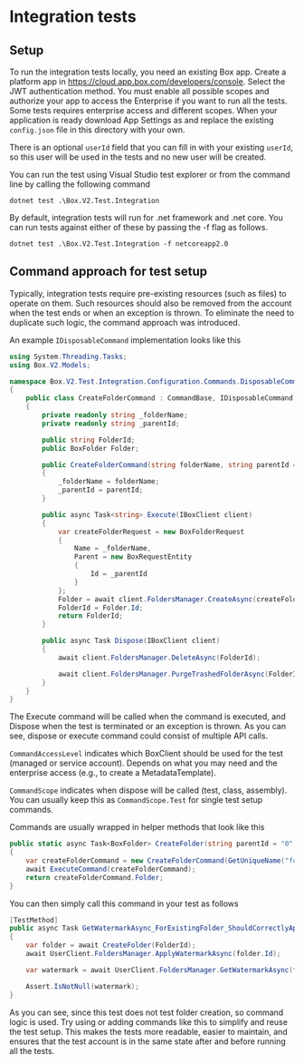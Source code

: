 Integration tests
==================

## Setup

To run the integration tests locally, you need an existing Box app. Create a platform app in https://cloud.app.box.com/developers/console. Select the JWT authentication method. You must enable all possible scopes and authorize your app to access the Enterprise if you want to run all the tests. Some tests requires enterprise access and different scopes. When your application is ready download App Settings as and replace the existing `config.json` file in this directory with your own. 

There is an optional `userId` field that you can fill in with your existing `userId`, so this user will be used in the tests and no new user will be created.

You can run the test using Visual Studio test explorer or from the command line by calling the following command 

```
dotnet test .\Box.V2.Test.Integration
```

By default, integration tests will run for .net framework and .net core. You can run tests against either of these by passing the -f flag as follows.

```
dotnet test .\Box.V2.Test.Integration -f netcoreapp2.0
```

## Command approach for test setup

Typically, integration tests require pre-existing resources (such as files) to operate on them. Such resources should also be removed from the account when the test ends or when an exception is thrown. To eliminate the need to duplicate such logic, the command approach was introduced.

An example `IDisposableCommand` implementation looks like this 

```c#
using System.Threading.Tasks;
using Box.V2.Models;

namespace Box.V2.Test.Integration.Configuration.Commands.DisposableCommands
{
    public class CreateFolderCommand : CommandBase, IDisposableCommand
    {
        private readonly string _folderName;
        private readonly string _parentId;

        public string FolderId;
        public BoxFolder Folder;

        public CreateFolderCommand(string folderName, string parentId = "0", CommandScope scope = CommandScope.Test, CommandAccessLevel accessLevel = CommandAccessLevel.User) : base(scope, accessLevel)
        {
            _folderName = folderName;
            _parentId = parentId;
        }

        public async Task<string> Execute(IBoxClient client)
        {
            var createFolderRequest = new BoxFolderRequest
            {
                Name = _folderName,
                Parent = new BoxRequestEntity
                {
                    Id = _parentId
                }
            };
            Folder = await client.FoldersManager.CreateAsync(createFolderRequest);
            FolderId = Folder.Id;
            return FolderId;
        }

        public async Task Dispose(IBoxClient client)
        {
            await client.FoldersManager.DeleteAsync(FolderId);

            await client.FoldersManager.PurgeTrashedFolderAsync(FolderId);
        }
    }
}
```

The Execute command will be called when the command is executed, and Dispose when the test is terminated or an exception is thrown. As you can see, dispose or execute command could consist of multiple API calls. 

`CommandAccessLevel` indicates which BoxClient should be used for the test (managed or service account). Depends on what you may need and the enterprise access (e.g., to create a MetadataTemplate).

`CommandScope` indicates when dispose will be called (test, class, assembly). You can usually keep this as `CommandScope.Test` for single test setup commands.

Commands are usually wrapped in helper methods that look like this

```c#
public static async Task<BoxFolder> CreateFolder(string parentId = "0", CommandScope commandScope = CommandScope.Test, CommandAccessLevel accessLevel = CommandAccessLevel.User)
{
    var createFolderCommand = new CreateFolderCommand(GetUniqueName("folder"), parentId, commandScope, accessLevel);
    await ExecuteCommand(createFolderCommand);
    return createFolderCommand.Folder;
}
```

You can then simply call this command in your test as follows

```c#
[TestMethod]
public async Task GetWatermarkAsync_ForExistingFolder_ShouldCorrectlyApplyWatermarkOnFolder()
{
    var folder = await CreateFolder(FolderId);
    await UserClient.FoldersManager.ApplyWatermarkAsync(folder.Id);

    var watermark = await UserClient.FoldersManager.GetWatermarkAsync(folder.Id);

    Assert.IsNotNull(watermark);
}
```

As you can see, since this test does not test folder creation, so command logic is used. Try using or adding commands like this to simplify and reuse the test setup. This makes the tests more readable, easier to maintain, and ensures that the test account is in the same state after and before running all the tests.